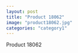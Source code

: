 ```yaml
---
layout: post
title: "Product 18062"
image: "product18062.jpg"
categories: "category1"
---
```

Product 18062
